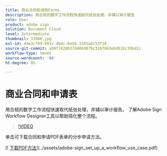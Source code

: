 ```yaml
---
title: 商业合同和请购Forms
description: 用合规的数字工作流程快速取代纸张处理，并辅以审计报告
role: User
product: adobe sign
solution: Document Cloud
level: Intermediate
thumbnail: 33980.jpg
exl-id: 44e3cf09-891c-4bdc-be58-3265adc53f10
source-git-commit: ab0f7428b37d4069879c31bf063ebdb1bc39bd2c
workflow-type: tm+mt
source-wordcount: '66'
ht-degree: 0%

---
```


# 商业合同和申请表

用合规的数字工作流程快速取代纸张处理，并辅以审计报告。 了解Adobe Sign Workflow Designer工具以帮助简化整个流程。

>[!VIDEO](https://video.tv.adobe.com/v/33980?hidetitle=true)

单击可下载合同和申请PDF表单的分步申请方法。

[! [下载PDF方法](../assets/acrobat_PDF_96.png)](../assets/adobe-sign_set_up_a_workflow_use_case.pdf)
